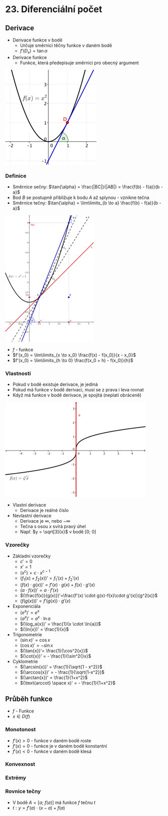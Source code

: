 # 23. Diferenciální počet

## Derivace

- Derivace funkce v bodě
  - Určuje směrnici těčny funkce v daném bodě
  - $f'(D_x) = \tan{\alpha}$
- Derivace funkce
  - Funkce, která předepisuje směrnici pro obecný argument

![Tečna](./tecna.png)

### Definice

- Směrnice sečny: $\tan{\alpha} = \frac{|BC|}{|AB|} = \frac{f(b) - f(a)}{b - a}$
- Bod $B$ se postupně přibližuje k bodu $A$ až splynou - vznikne tečna
- Směrnice tečny: $\tan{\alpha} = \lim\limits_{b \to a} \frac{f(b) - f(a)}{b - a}$

![Derivace](./derivace.png)

- $f$ - funkce
- $f'(x_0) = \lim\limits_{x \to x_0} \frac{f(x) - f(x_0)}{x - x_0}$
- $f'(x_0) = \lim\limits_{h \to 0} \frac{f(x_0 + h) - f(x_0)}{h}$

### Vlastnosti

- Pokud v bodě existuje derivace, je jediná
- Pokud má funkce v bodě derivaci, musí se z prava i leva rovnat
- Když má funkce v bodě derivace, je spojitá (neplatí obráceně)

![Kolmost](./kolmost.png)

- Vlastní derivace
  - Derivace je reálné číslo
- Nevlastní derivace
  - Derivace je $\infty$, nebo $-\infty$
  - Tečna s osou $x$ svírá pravý úhel
  - Např. $y = \sqrt[3]{x}$ v bodě $[0; \ 0]$

### Vzorečky

- Základní vzorečky
  - $c' = 0$
  - $x' = 1$
  - $(x^c) = c \cdot x^{c - 1}$
  - $(f_1(x)+f_2(x))' = f_1'(x)+f_2'(x)$
  - $(f(x)\cdot g(x))' = f'(x) \cdot g(x) + f(x) \cdot g'(x)$
  - $(a \cdot f(x))'=a \cdot f'(x)$
  - $(\frac{f(x)}{g(x)})'=\frac{f'(x) \cdot g(x)-f(x)\cdot g'(x)}{g^2(x)}$
  - $(f(g(x)))' = f'(g(x)) \cdot g'(x)$
- Exponenciála
  - $(e^x)'= e^x$
  - $(a^x)'= a^x \cdot \ln{a}$ 
  - $(\log_a{x})' = \frac{1}{x \cdot \ln{a}}$
  - $(\ln{x})' = \frac{1}{x}$
- Trigonometrie
  - $(\sin{x})'= \cos{x}$
  - $(\cos{x})' = -\sin{x}$
  - $(\tan{x})'= \frac{1}{\cos^2{x}}$
  - $(\cot{x})' = - \frac{1}{\sin^2{}x}$
- Cyklometrie
  - $(\arcsin{x})' = \frac{1}{\sqrt{1 - x^2}}$
  - $(\arccos{x})' = - \frac{1}{\sqrt{1-x^2}}$
  - $(\arctan{x})' = \frac{1}{1+x^2}$
  - $(\text{arccot} \space x)' = - \frac{1}{1+x^2}$

## Průběh funkce

- $f$ - Funkce
- $x \in D(f)$

### Monotonost

- $f'(x) > 0$ - funkce v daném bodě roste
- $f'(x) = 0$ - funkce je v daném bodě konstantní
- $f'(x) < 0$ - funkce v daném bodě klesá

### Konvexnost

### Extrémy

### Rovnice tečny

- V bodě $A = [a; \ f(a)]$ má funkce $f$ tečnu $t$
- $t: y = f'(a) \cdot (x - a) + f(a)$
